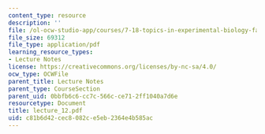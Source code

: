 ```yaml
---
content_type: resource
description: ''
file: /ol-ocw-studio-app/courses/7-18-topics-in-experimental-biology-fall-2005/c81b6d42cec8082ce5eb2364e4b585ac_lecture_12.pdf
file_size: 69312
file_type: application/pdf
learning_resource_types:
- Lecture Notes
license: https://creativecommons.org/licenses/by-nc-sa/4.0/
ocw_type: OCWFile
parent_title: Lecture Notes
parent_type: CourseSection
parent_uid: 0bbfb6c6-cc7c-566c-ce71-2ff1040a7d6e
resourcetype: Document
title: lecture_12.pdf
uid: c81b6d42-cec8-082c-e5eb-2364e4b585ac
---
```

